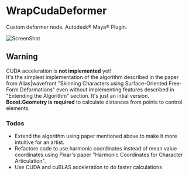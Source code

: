 WrapCudaDeformer
=====

Custom deformer node. Autodesk® Maya® Plugin.

![ScreenShot](http://mishurov.000webhostapp.com/github/wrap_cuda/wrap.png)

## Warning
CUDA acceleration is <b>not implemented</b> yet!<br/>
It's the simplest implementation of the algorithm described in the paper from Alias|wavefront "Skinning Characters using Surface-Oriented Free-Form Deformations" even without implementing features described in "Extending the Algorithm" section. It's just an intial version. <b>Boost.Geometry is required</b> to calculate distances from points to control elements.

### Todos
<ul>
	<li>Extend the algorithm using paper mentioned above to make it more intuitive for an artist.</li>
	<li>Refactore code to use harmonic coordinates instead of mean value coordinates using Pixar's paper "Harmonic Coordinates for Character Articulation".</li>
	<li>Use CUDA and cuBLAS acceleration to do faster calculations</li>
</ul>


